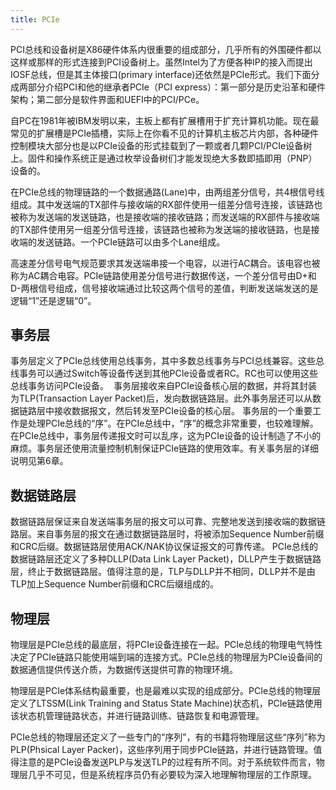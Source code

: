 ```yaml
---
title: PCIe
---
```


PCI总线和设备树是X86硬件体系内很重要的组成部分，几乎所有的外围硬件都以这样或那样的形式连接到PCI设备树上。虽然Intel为了方便各种IP的接入而提出IOSF总线，但是其主体接口(primary interface)还依然是PCIe形式。我们下面分成两部分介绍PCI和他的继承者PCIe（PCI express）：第一部分是历史沿革和硬件架构；第二部分是软件界面和UEFI中的PCI/PCe。

自PC在1981年被IBM发明以来，主板上都有扩展槽用于扩充计算机功能。现在最常见的扩展槽是PCIe插槽，实际上在你看不见的计算机主板芯片内部，各种硬件控制模块大部分也是以PCIe设备的形式挂载到了一颗或者几颗PCI/PCIe设备树上。固件和操作系统正是通过枚举设备树们才能发现绝大多数即插即用（PNP）设备的。

在PCIe总线的物理链路的一个数据通路(Lane)中，由两组差分信号，共4根信号线组成。其中发送端的TX部件与接收端的RX部件使用一组差分信号连接，该链路也被称为发送端的发送链路，也是接收端的接收链路；而发送端的RX部件与接收端的TX部件使用另一组差分信号连接，该链路也被称为发送端的接收链路，也是接收端的发送链路。一个PCIe链路可以由多个Lane组成。

高速差分信号电气规范要求其发送端串接一个电容，以进行AC耦合。该电容也被称为AC耦合电容。PCIe链路使用差分信号进行数据传送，一个差分信号由D+和D-两根信号组成，信号接收端通过比较这两个信号的差值，判断发送端发送的是逻辑“1”还是逻辑“0”。


## 事务层

事务层定义了PCIe总线使用总线事务，其中多数总线事务与PCI总线兼容。这些总线事务可以通过Switch等设备传送到其他PCIe设备或者RC。RC也可以使用这些总线事务访问PCIe设备。 
事务层接收来自PCIe设备核心层的数据，并将其封装为TLP(Transaction Layer Packet)后，发向数据链路层。此外事务层还可以从数据链路层中接收数据报文，然后转发至PCIe设备的核心层。
事务层的一个重要工作是处理PCIe总线的“序”。在PCIe总线中，“序”的概念非常重要，也较难理解。在PCIe总线中，事务层传递报文时可以乱序，这为PCIe设备的设计制造了不小的麻烦。事务层还使用流量控制机制保证PCIe链路的使用效率。有关事务层的详细说明见第6章。

## 数据链路层

数据链路层保证来自发送端事务层的报文可以可靠、完整地发送到接收端的数据链路层。来自事务层的报文在通过数据链路层时，将被添加Sequence Number前缀和CRC后缀。数据链路层使用ACK/NAK协议保证报文的可靠传递。
PCIe总线的数据链路层还定义了多种DLLP(Data Link Layer Packet)，DLLP产生于数据链路层，终止于数据链路层。值得注意的是，TLP与DLLP并不相同，DLLP并不是由TLP加上Sequence Number前缀和CRC后缀组成的。

## 物理层

物理层是PCIe总线的最底层，将PCIe设备连接在一起。PCIe总线的物理电气特性决定了PCIe链路只能使用端到端的连接方式。PCIe总线的物理层为PCIe设备间的数据通信提供传送介质，为数据传送提供可靠的物理环境。

物理层是PCIe体系结构最重要，也是最难以实现的组成部分。PCIe总线的物理层定义了LTSSM(Link Training and Status State Machine)状态机，PCIe链路使用该状态机管理链路状态，并进行链路训练、链路恢复和电源管理。

PCIe总线的物理层还定义了一些专门的“序列”，有的书籍将物理层这些“序列”称为PLP(Phsical Layer Packer)，这些序列用于同步PCIe链路，并进行链路管理。值得注意的是PCIe设备发送PLP与发送TLP的过程有所不同。对于系统软件而言，物理层几乎不可见，但是系统程序员仍有必要较为深入地理解物理层的工作原理。
